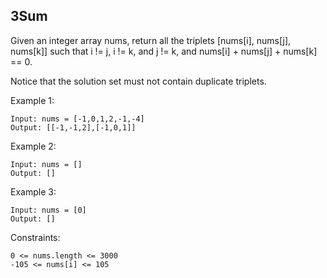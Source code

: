 ## 3Sum

Given an integer array nums, return all the triplets [nums[i], nums[j], nums[k]] such that i != j, i != k, and j != k, and nums[i] + nums[j] + nums[k] == 0.

Notice that the solution set must not contain duplicate triplets.

 

Example 1:

    Input: nums = [-1,0,1,2,-1,-4]
    Output: [[-1,-1,2],[-1,0,1]]

Example 2:

    Input: nums = []
    Output: []

Example 3:

    Input: nums = [0]
    Output: []
 

Constraints:

    0 <= nums.length <= 3000
    -105 <= nums[i] <= 105
